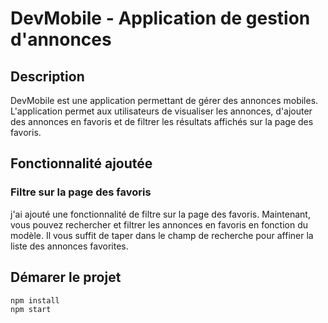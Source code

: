 # DevMobile - Application de gestion d'annonces

## Description

DevMobile est une application permettant de gérer des annonces mobiles. L'application permet aux utilisateurs de visualiser les annonces, d'ajouter des annonces en favoris et de filtrer les résultats affichés sur la page des favoris.

## Fonctionnalité ajoutée

### Filtre sur la page des favoris
j'ai ajouté une fonctionnalité de filtre sur la page des favoris. Maintenant, vous pouvez rechercher et filtrer les annonces en favoris en fonction du modèle. Il vous suffit de taper dans le champ de recherche pour affiner la liste des annonces favorites.

## Démarer le projet

   ```bash
   npm install
   npm start
